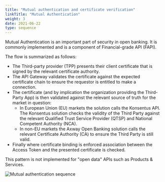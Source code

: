 ```yaml
---
title: "Mutual authentication and certificate verification"
linkTitle: "Mutual Authentication"
weight: 3
date: 2021-06-22
type: sequence
---
```


Mutual Authentication is an important part of security in open banking. It is commonly implemented and is a component of Financial-grade API (FAPI).

The flow is summarized as follows:

* The Third-party provider (TPP) presents their client certificate that is signed by the relevant certificate authority.
* The API Gateway validates the certificate against the expected certificate chain to ensure the requestor is entitled to make a connection.
* The certificate (and by implication the organization providing the Third-Party App) is then validated against the relevant source of truth for the market in question:
    * In European Union (EU) markets the solution calls the Konsentus API. The Konsentus solution checks the validity of the Third Party against the relevant Qualified Trust Service Provider (QTSP) and National Competent Authority (NCA).
    * In non-EU markets the Axway Open Banking solution calls the relevant Certificate Authority (CA) to ensure the Third Party is still valid.
* Finally where certificate binding is enforced association between the Access Token and the presented certificate is checked.

This pattern is not implemented for "open data" APIs such as Products & Services.

![Mutual authentication sequence](/Images/Mutual_Authentication_Sequence.svg)
